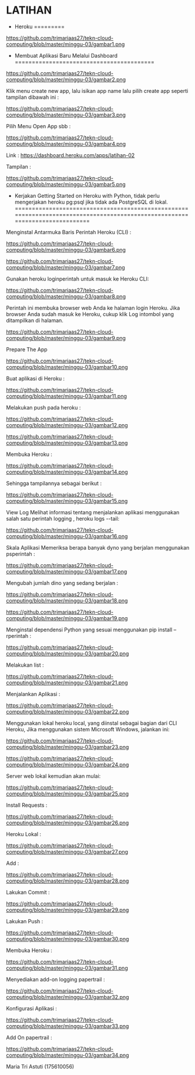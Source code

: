 LATIHAN 
========

* Heroku
=========

https://github.com/trimariaas27/tekn-cloud-computing/blob/master/minggu-03/gambar1.png

* Membuat Aplikasi Baru Melalui Dashboard
=========================================

https://github.com/trimariaas27/tekn-cloud-computing/blob/master/minggu-03/gambar2.png

Klik menu create new app, lalu isikan app name lalu pilih create app seperti tampilan dibawah ini :

https://github.com/trimariaas27/tekn-cloud-computing/blob/master/minggu-03/gambar3.png

Pilih Menu Open App sbb :

https://github.com/trimariaas27/tekn-cloud-computing/blob/master/minggu-03/gambar4.png

Link : https://dashboard.heroku.com/apps/latihan-02

Tampilan :

https://github.com/trimariaas27/tekn-cloud-computing/blob/master/minggu-03/gambar5.png

* Kerjakan Getting Started on Heroku with Python, tidak perlu mengerjakan heroku pg:psql jika tidak ada PostgreSQL di lokal.
============================================================================================================================

Menginstal Antarmuka Baris Perintah Heroku (CLI) :

https://github.com/trimariaas27/tekn-cloud-computing/blob/master/minggu-03/gambar6.png

https://github.com/trimariaas27/tekn-cloud-computing/blob/master/minggu-03/gambar7.png

Gunakan heroku loginperintah untuk masuk ke Heroku CLI:

https://github.com/trimariaas27/tekn-cloud-computing/blob/master/minggu-03/gambar8.png

Perintah ini membuka browser web Anda ke halaman login Heroku. Jika browser Anda sudah masuk ke Heroku, cukup klik Log intombol yang ditampilkan di halaman.

https://github.com/trimariaas27/tekn-cloud-computing/blob/master/minggu-03/gambar9.png

Prepare The App

https://github.com/trimariaas27/tekn-cloud-computing/blob/master/minggu-03/gambar10.png

Buat aplikasi di Heroku :

https://github.com/trimariaas27/tekn-cloud-computing/blob/master/minggu-03/gambar11.png

Melakukan push pada heroku :

https://github.com/trimariaas27/tekn-cloud-computing/blob/master/minggu-03/gambar12.png

https://github.com/trimariaas27/tekn-cloud-computing/blob/master/minggu-03/gambar13.png

Membuka Heroku :

https://github.com/trimariaas27/tekn-cloud-computing/blob/master/minggu-03/gambar14.png

Sehingga tampilannya sebagai berikut :

https://github.com/trimariaas27/tekn-cloud-computing/blob/master/minggu-03/gambar15.png

View Log 
Melihat informasi tentang menjalankan aplikasi menggunakan salah satu perintah logging , heroku logs --tail:

https://github.com/trimariaas27/tekn-cloud-computing/blob/master/minggu-03/gambar16.png

Skala Aplikasi 
Memeriksa berapa banyak dyno yang berjalan menggunakan psperintah :

https://github.com/trimariaas27/tekn-cloud-computing/blob/master/minggu-03/gambar17.png

Mengubah jumlah dino yang sedang berjalan :

https://github.com/trimariaas27/tekn-cloud-computing/blob/master/minggu-03/gambar18.png

https://github.com/trimariaas27/tekn-cloud-computing/blob/master/minggu-03/gambar19.png

Menginstal dependensi Python yang sesuai menggunakan pip install –rperintah :

https://github.com/trimariaas27/tekn-cloud-computing/blob/master/minggu-03/gambar20.png

Melakukan list :

https://github.com/trimariaas27/tekn-cloud-computing/blob/master/minggu-03/gambar21.png

Menjalankan Aplikasi :

https://github.com/trimariaas27/tekn-cloud-computing/blob/master/minggu-03/gambar22.png

Menggunakan lokal heroku local, yang diinstal sebagai bagian dari CLI Heroku, Jika  menggunakan sistem Microsoft Windows, jalankan ini:

https://github.com/trimariaas27/tekn-cloud-computing/blob/master/minggu-03/gambar23.png

https://github.com/trimariaas27/tekn-cloud-computing/blob/master/minggu-03/gambar24.png

Server web lokal kemudian akan mulai:

https://github.com/trimariaas27/tekn-cloud-computing/blob/master/minggu-03/gambar25.png

Install Requests :

https://github.com/trimariaas27/tekn-cloud-computing/blob/master/minggu-03/gambar26.png

Heroku Lokal :

https://github.com/trimariaas27/tekn-cloud-computing/blob/master/minggu-03/gambar27.png

Add :

https://github.com/trimariaas27/tekn-cloud-computing/blob/master/minggu-03/gambar28.png

Lakukan Commit :

https://github.com/trimariaas27/tekn-cloud-computing/blob/master/minggu-03/gambar29.png

Lakukan Push :

https://github.com/trimariaas27/tekn-cloud-computing/blob/master/minggu-03/gambar30.png

Membuka Heroku :

https://github.com/trimariaas27/tekn-cloud-computing/blob/master/minggu-03/gambar31.png

Menyediakan add-on logging papertrail :

https://github.com/trimariaas27/tekn-cloud-computing/blob/master/minggu-03/gambar32.png

Konfigurasi Aplikasi :

https://github.com/trimariaas27/tekn-cloud-computing/blob/master/minggu-03/gambar33.png

Add On papertrail :

https://github.com/trimariaas27/tekn-cloud-computing/blob/master/minggu-03/gambar34.png

Maria Tri Astuti (175610056)





